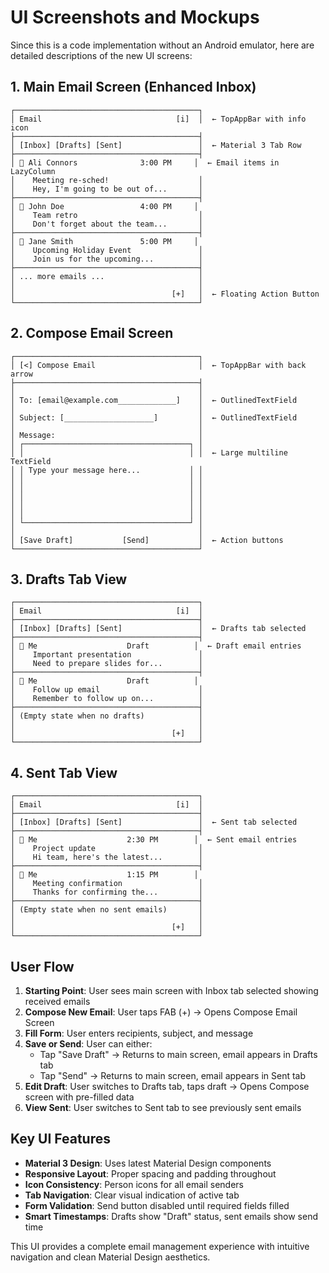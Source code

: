 # UI Screenshots and Mockups

Since this is a code implementation without an Android emulator, here are detailed descriptions of the new UI screens:

## 1. Main Email Screen (Enhanced Inbox)

```
┌─────────────────────────────────────────┐
│ Email                              [i]  │  ← TopAppBar with info icon
├─────────────────────────────────────────┤
│ [Inbox] [Drafts] [Sent]                 │  ← Material 3 Tab Row
├─────────────────────────────────────────┤
│ 👤 Ali Connors              3:00 PM     │  ← Email items in LazyColumn
│    Meeting re-sched!                    │
│    Hey, I'm going to be out of...       │
├─────────────────────────────────────────┤
│ 👤 John Doe                 4:00 PM     │
│    Team retro                           │
│    Don't forget about the team...       │
├─────────────────────────────────────────┤
│ 👤 Jane Smith               5:00 PM     │
│    Upcoming Holiday Event               │
│    Join us for the upcoming...          │
├─────────────────────────────────────────┤
│ ... more emails ...                     │
│                                         │
│                                   [+]   │  ← Floating Action Button
└─────────────────────────────────────────┘
```

## 2. Compose Email Screen

```
┌─────────────────────────────────────────┐
│ [<] Compose Email                       │  ← TopAppBar with back arrow
├─────────────────────────────────────────┤
│                                         │
│ To: [email@example.com_____________]    │  ← OutlinedTextField
│                                         │
│ Subject: [____________________]         │  ← OutlinedTextField
│                                         │
│ Message:                                │
│ ┌─────────────────────────────────────┐ │
│ │                                     │ │  ← Large multiline TextField
│ │ Type your message here...           │ │
│ │                                     │ │
│ │                                     │ │
│ │                                     │ │
│ │                                     │ │
│ │                                     │ │
│ └─────────────────────────────────────┘ │
│                                         │
│ [Save Draft]           [Send]           │  ← Action buttons
└─────────────────────────────────────────┘
```

## 3. Drafts Tab View

```
┌─────────────────────────────────────────┐
│ Email                              [i]  │
├─────────────────────────────────────────┤
│ [Inbox] [Drafts] [Sent]                 │  ← Drafts tab selected
├─────────────────────────────────────────┤
│ 👤 Me                    Draft          │  ← Draft email entries
│    Important presentation               │
│    Need to prepare slides for...        │
├─────────────────────────────────────────┤
│ 👤 Me                    Draft          │
│    Follow up email                      │
│    Remember to follow up on...          │
├─────────────────────────────────────────┤
│ (Empty state when no drafts)            │
│                                         │
│                                   [+]   │
└─────────────────────────────────────────┘
```

## 4. Sent Tab View

```
┌─────────────────────────────────────────┐
│ Email                              [i]  │
├─────────────────────────────────────────┤
│ [Inbox] [Drafts] [Sent]                 │  ← Sent tab selected
├─────────────────────────────────────────┤
│ 👤 Me                    2:30 PM        │  ← Sent email entries
│    Project update                       │
│    Hi team, here's the latest...        │
├─────────────────────────────────────────┤
│ 👤 Me                    1:15 PM        │
│    Meeting confirmation                 │
│    Thanks for confirming the...         │
├─────────────────────────────────────────┤
│ (Empty state when no sent emails)       │
│                                         │
│                                   [+]   │
└─────────────────────────────────────────┘
```

## User Flow

1. **Starting Point**: User sees main screen with Inbox tab selected showing received emails
2. **Compose New Email**: User taps FAB (+) → Opens Compose Email Screen
3. **Fill Form**: User enters recipients, subject, and message
4. **Save or Send**: User can either:
   - Tap "Save Draft" → Returns to main screen, email appears in Drafts tab
   - Tap "Send" → Returns to main screen, email appears in Sent tab
5. **Edit Draft**: User switches to Drafts tab, taps draft → Opens Compose screen with pre-filled data
6. **View Sent**: User switches to Sent tab to see previously sent emails

## Key UI Features

- **Material 3 Design**: Uses latest Material Design components
- **Responsive Layout**: Proper spacing and padding throughout
- **Icon Consistency**: Person icons for all email senders
- **Tab Navigation**: Clear visual indication of active tab
- **Form Validation**: Send button disabled until required fields filled
- **Smart Timestamps**: Drafts show "Draft" status, sent emails show send time

This UI provides a complete email management experience with intuitive navigation and clean Material Design aesthetics.